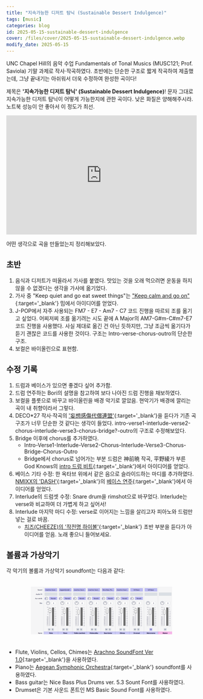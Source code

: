 ```yaml
---
title: "지속가능한 디저트 탐닉 (Sustainable Dessert Indulgence)"
tags: [music]
categories: blog
id: 2025-05-15-sustainable-dessert-indulgence
cover: /files/cover/2025-05-15-sustainable-dessert-indulgence.webp
modify_date: 2025-05-15
---
```


UNC Chapel Hill의 음악 수업 Fundamentals of Tonal Musics (MUSC121; Prof. Saviola) 기말 과제로 작사·작곡하였다. 초반에는 단순한 구조로 짧게 작곡하여 제출했는데, 그냥 끝내기는 아쉬워서 더욱 수정하여 완성한 곡이다!
<!--more-->


제목은 **'지속가능한 디저트 탐닉' (Sustainable Dessert Indulgence)**! 문자 그대로 지속가능한 디저트 탐닉이 어떻게 가능한지에 관한 곡이다. 낮은 화질은 양해해주시라. 노트북 성능이 안 좋아서 이 정도가 최선.

<div class="row" style="display: flex; justify-content: center;">
<iframe width="560" height="315" src="https://www.youtube.com/embed/GOrrXEzaKnI?si=RNPEeDIkRt4q0jtW" title="YouTube video player" frameborder="0" allow="accelerometer; autoplay; clipboard-write; encrypted-media; gyroscope; picture-in-picture; web-share" referrerpolicy="strict-origin-when-cross-origin" allowfullscreen></iframe>
</div>

어떤 생각으로 곡을 만들었는지 정리해보았다.

## 초반

1. 음식과 디저트가 떠올라서 가사를 붙였다. 맛있는 것을 오래 먹으려면 운동을 하지 않을 수 없겠다는 생각을 가사에 옮기었다.
2. 가사 중 "Keep quiet and go eat sweet things"는 ["Keep calm and go on"](https://www.theguardian.com/artanddesign/2016/jan/13/the-full-story-behind-wartime-keep-calm-and-carry-on-posters){:target='_blank'} 밈에서 아이디어를 얻었다.
3. J-POP에서 자주 사용되는 FM7 - E7 - Am7 - C7 코드 진행을 따르되 조를 옮기고 싶었다. 어찌저찌 조를 옮기려는 시도 끝에 A Major의 AM7-G#m-C#m7-E7 코드 진행을 사용했다. 사실 제대로 옮긴 건 아닌 듯하지만, 그냥 조금씩 옮기다가 듣기 괜찮은 코드를 사용한 것이다. 구조는 Intro-verse-chorus-outro의 단순한 구조.
4. 보컬은 바이올린으로 표현함.

## 수정 기록

1. 드럼과 베이스가 있으면 좋겠다 싶어 추가함.
2. 드럼 연주하는 Bori의 설명을 참고하여 보다 나아진 드럼 진행을 채보하였다.
3. 보컬을 플룻으로 바꾸고 바이올린을 배경 악기로 깔았음. 현악기가 배경에 깔리는 곡이 내 취향이라서 그렇다. 
4. DECO*27 작사·작곡의 ['妄想感傷代償連盟'](https://www.youtube.com/watch?v=8pGRdRhjX3o){:target='_blank'}을 듣다가 기존 곡 구조가 너무 단순한 것 같다는 생각이 들었다. intro-verse1-interlude-verse2-chorus-interlude-verse3-chorus-bridge?-outro의 구조로 수정해보았다.
5. Bridge 이후에 chorus를 추가하였다. 
	- Intro-Verse1-Interlude-Verse2-Chorus-Interlude-Verse3-Chorus-Bridge-Chorus-Outro
	- Bridge에서 chorus로 넘어가는 부분 드럼은 神前暁 작곡, 平野綾가 부른 God Knows의 [intro 드럼 비트](https://www.youtube.com/watch?v=_U0oYClIdJs){:target='_blank'}에서 아이디어를 얻었다.
7. 베이스 기타 수정: 한 옥타브 위에서 같은 음으로 슬라이드하는 마디를 추가하였다. [NMIXX의 'DASH'](https://www.youtube.com/watch?v=7UecFm_bSTU){:target='_blank'}의 [베이스 연주](https://www.youtube.com/watch?v=Uye-u8YmiSE){:target='_blank'}에서 아이디어를 얻었다.
8. Interlude의 드럼셋 수정: Snare drum을 rimshot으로 바꾸었다. Interlude는 verse와 비교하여 더 가볍게 하고 싶어서!
9. Interlude 마지막 마디 수정: verse로 이어지는 느낌을 살리고자 피아노와 드럼만 넣는 걸로 바꿈.
	- [치즈(CHEEZE)의 '작전명 하이볼'](https://www.youtube.com/watch?v=IK5woglC-PM){:target='_blank'} 초반 부분을 듣다가 아이디어를 얻음. 노래 좋으니 들어보세요.


## 볼륨과 가상악기

각 악기의 볼륨과 가상악기 soundfont는 다음과 같다:

<div class = "row" style="display: flex; justify-content: center;">
    <div style="position:relative; float:left; padding:5px; width:90%">
        <figure>
        <a href="/files/img/Dessert_Indulgence_Mixer.webp" data-lightbox="vis">
            <img src = "/files/img/Dessert_Indulgence_Mixer.webp" alt=""
            title = "Dessert_Indulgence_Mixer" width="100%">
        </a>
        <figcaption></figcaption>
        </figure>
    </div>
</div>

- Flute, Violins, Cellos, Chimes는 [Arachno SoundFont Ver 1.0](https://www.arachnosoft.com/main/download.php?id=soundfont-sf2){:target='_blank'}을 사용하였다.
- Piano는 [Aegean Symphonic Orchestra](https://sites.google.com/view/hed-sounds/aegean-symphonic-orchestra){:target='_blank'} soundfont를 사용하였다.
- Bass guitar는 Nice Bass Plus Drums ver. 5.3 Sount Font를 사용하였다.
- Drumset은 기본 사운드 폰트인 MS Basic Sound Font를 사용하였다. 